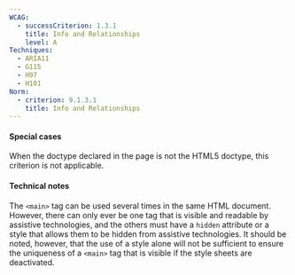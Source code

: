 ```yaml
---
WCAG:
  - successCriterion: 1.3.1
    title: Info and Relationships
    level: A
Techniques:
  - ARIA11
  - G115
  - H97
  - H101
Norm:
  - criterion: 9.1.3.1
    title: Info and Relationships
---
```


#### Special cases

When the doctype declared in the page is not the HTML5 doctype, this criterion is not applicable.

#### Technical notes

The `<main>` tag can be used several times in the same HTML document. However, there can only ever be one tag that is visible and readable by assistive technologies, and the others must have a `hidden` attribute or a style that allows them to be hidden from assistive technologies. It should be noted, however, that the use of a style alone will not be sufficient to ensure the uniqueness of a `<main>` tag that is visible if the style sheets are deactivated.
